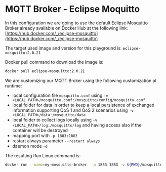 # MQTT Broker - Eclipse Moquitto

In this configuration we are going to use the default Eclipse Mosquitto Broker already available on Docker Hub at the following link: [https://hub.docker.com/_/eclipse-mosquitto](https://hub.docker.com/_/eclipse-mosquitto)

The target used image and version for this playground is: `eclipse-mosquitto:2.0.21`

Docker pull command to download the image is:

```bash
docker pull eclipse-mosquitto:2.0.21
```

We are customizing our MQTT Broker using the following customization at runtime:

- local configuration file `mosquitto.conf` using `-v <LOCAL_PATH>/mosquitto.conf:/mosquitto/config/mosquitto.conf`
- local folder for data in order to keep a local persistence of exchanged information supporting QoS 1 and QoS 2 scenarios using `-v <LOCAL_PATH>/data:/mosquitto/data`
- local folder to collect logs locally using `-v <LOCAL_PATH>/log:/mosquitto/log` and having access also if the container will be destroyed
- mapping port with `-p 1883:1883`
- restart always parameter `--restart always`
- daemon mode `-d`

The resulting Run Linux command is:

```bash
docker run --name=my-mosquitto-broker  -p 1883:1883 -v ${PWD}/mosquitto.conf:/mosquitto/config/mosquitto.conf -v ${PWD}/data:/mosquitto/data -v ${PWD}/log:/mosquitto/log --restart always -d eclipse-mosquitto:2.0.21
```
